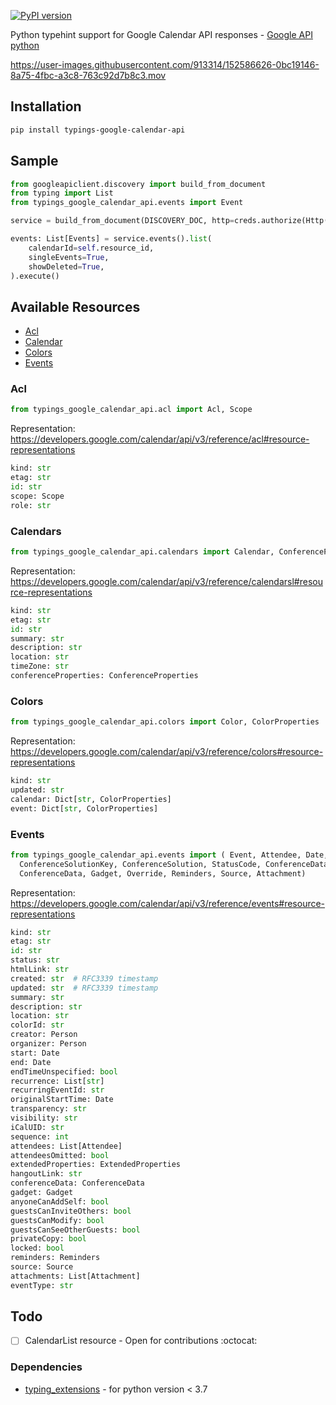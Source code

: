 [![PyPI version](https://badge.fury.io/py/typings-google-calendar-api.svg)](https://badge.fury.io/py/typings-google-calendar-api)

Python typehint support for Google Calendar API responses - [Google API python](https://github.com/googleapis/google-api-python-client)

https://user-images.githubusercontent.com/913314/152586626-0bc19146-8a75-4fbc-a3c8-763c92d7b8c3.mov

## Installation

```bash
pip install typings-google-calendar-api
```

## Sample

```python
from googleapiclient.discovery import build_from_document
from typing import List
from typings_google_calendar_api.events import Event

service = build_from_document(DISCOVERY_DOC, http=creds.authorize(Http()))

events: List[Events] = service.events().list(
    calendarId=self.resource_id,
    singleEvents=True,
    showDeleted=True,
).execute()

```

## Available Resources

  - [Acl](https://github.com/lazarofl/typings-google-calendar-api/edit/main/README.md#acl)
  - [Calendar](https://github.com/lazarofl/typings-google-calendar-api/edit/main/README.md#calendars)
  - [Colors](https://github.com/lazarofl/typings-google-calendar-api/edit/main/README.md#colors)
  - [Events](https://github.com/lazarofl/typings-google-calendar-api/edit/main/README.md#events)

### Acl

```python
from typings_google_calendar_api.acl import Acl, Scope
```

Representation: https://developers.google.com/calendar/api/v3/reference/acl#resource-representations

```python
kind: str
etag: str
id: str
scope: Scope
role: str
```

### Calendars

```python
from typings_google_calendar_api.calendars import Calendar, ConferenceProperties
```

Representation: https://developers.google.com/calendar/api/v3/reference/calendarsl#resource-representations

```python
kind: str
etag: str
id: str
summary: str
description: str
location: str
timeZone: str
conferenceProperties: ConferenceProperties
```

### Colors

```python
from typings_google_calendar_api.colors import Color, ColorProperties
```

Representation: https://developers.google.com/calendar/api/v3/reference/colors#resource-representations

```python
kind: str
updated: str
calendar: Dict[str, ColorProperties]
event: Dict[str, ColorProperties]
```


### Events

```python
from typings_google_calendar_api.events import ( Event, Attendee, Date, Person, ExtendedProperties, 
  ConferenceSolutionKey, ConferenceSolution, StatusCode, ConferenceDataCreateRequest, EntryPoint, 
  ConferenceData, Gadget, Override, Reminders, Source, Attachment)
```

Representation: https://developers.google.com/calendar/api/v3/reference/events#resource-representations

```python
kind: str
etag: str
id: str
status: str
htmlLink: str
created: str  # RFC3339 timestamp
updated: str  # RFC3339 timestamp
summary: str
description: str
location: str
colorId: str
creator: Person
organizer: Person
start: Date
end: Date
endTimeUnspecified: bool
recurrence: List[str]
recurringEventId: str
originalStartTime: Date
transparency: str
visibility: str
iCalUID: str
sequence: int
attendees: List[Attendee]
attendeesOmitted: bool
extendedProperties: ExtendedProperties
hangoutLink: str
conferenceData: ConferenceData
gadget: Gadget
anyoneCanAddSelf: bool
guestsCanInviteOthers: bool
guestsCanModify: bool
guestsCanSeeOtherGuests: bool
privateCopy: bool
locked: bool
reminders: Reminders
source: Source
attachments: List[Attachment]
eventType: str
```

## Todo

- [ ] CalendarList resource - Open for contributions :octocat:

### Dependencies

  - [typing_extensions](https://pypi.org/project/typing-extensions/) - for python version < 3.7



